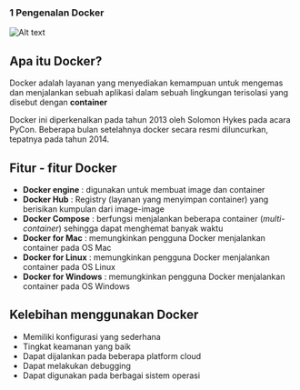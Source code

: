 ### 1 Pengenalan Docker

![Alt text](image.png)

## Apa itu Docker?

Docker adalah layanan yang menyediakan kemampuan untuk mengemas dan menjalankan sebuah aplikasi dalam sebuah lingkungan terisolasi yang disebut dengan <b>container</b>

Docker ini diperkenalkan pada tahun 2013 oleh Solomon Hykes pada acara PyCon. Beberapa bulan setelahnya docker secara resmi diluncurkan, tepatnya pada tahun 2014.

## Fitur - fitur Docker

- <b color="blu">Docker engine</b> : digunakan untuk membuat image dan container
- <b>Docker Hub</b> : Registry (layanan yang menyimpan container) yang berisikan kumpulan dari image-image
- <b>Docker Compose</b> : berfungsi menjalankan beberapa container (<i>multi-container</i>) sehingga dapat menghemat banyak waktu
- <b>Docker for Mac</b> : memungkinkan pengguna Docker menjalankan container pada OS Mac
- <b>Docker for Linux</b> : memungkinkan pengguna Docker menjalankan container pada OS Linux
- <b>Docker for Windows</b> : memungkinkan pengguna Docker menjalankan container pada OS Windows

## Kelebihan menggunakan Docker

- Memiliki konfigurasi yang sederhana
- Tingkat keamanan yang baik
- Dapat dijalankan pada beberapa platform cloud
- Dapat melakukan debugging
- Dapat digunakan pada berbagai sistem operasi
